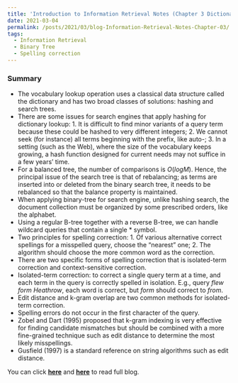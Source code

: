 ```yaml
---
title: 'Introduction to Information Retrieval Notes (Chapter 3 Dictionaries and tolerant retrieval)'
date: 2021-03-04
permalink: /posts/2021/03/blog-Information-Retrieval-Notes-Chapter-03/
tags:
  - Information Retrieval
  - Binary Tree
  - Spelling correction
---
```


### Summary

- The vocabulary lookup operation uses a classical data structure called the dictionary and has two broad classes of solutions: hashing and search trees. 
- There are some issues for search engines that apply hashing for dictionary lookup: 1. It is difficult to find minor variants of a query term because these could be hashed to very different integers; 2. We cannot seek (for instance) all terms beginning with the prefix, like auto-; 3. In a setting (such as the Web), where the size of the vocabulary keeps growing, a hash function designed for current needs may not suffice in a few years’ time.
- For a balanced tree, the number of comparisons is $O(log M)$. Hence, the principal issue of the search tree is that of rebalancing; as terms are inserted into or deleted from the binary search tree, it needs to be rebalanced so that the balance property is maintained.  
- When applying binary-tree for search engine, unlike hashing search, the document collection must be organized by some prescribed orders, like the alphabet.  
- Using a regular B-tree together with a reverse B-tree, we can handle wildcard queries that contain a single * symbol.
- Two principles for spelling correction: 1. Of various alternative correct spellings for a misspelled query, choose the “nearest” one; 2. The algorithm should choose the more common word as the correction.
- There are two specific forms of spelling correction that is isolated-term correction and context-sensitive correction.
- Isolated-term correction: to correct a single query term at a time, and each term in the query is correctly spelled in isolation. E.g., query *flew form Heathrow*, each word is correct, but *form* should correct to *from*.
- Edit distance and k-gram overlap are two common methods for isolated-term correction.
- Spelling errors do not occur in the first character of the query.
- Zobel and Dart (1995) proposed that k-gram indexing is very effective for finding candidate mismatches but should be combined with a more fine-grained technique such as edit distance to determine the most likely misspellings.   
- Gusfield (1997) is a standard reference on string algorithms such as edit distance.

You can click [**here**](https://pridelee.github.io/files/blog/Chapter-3-Dictionaries-and-tolerant-retrieval.pdf) and [**here**](https://zhuanlan.zhihu.com/p/354542527) to read full blog.
